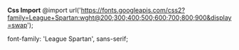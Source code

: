 **Css Import**
@import url('https://fonts.googleapis.com/css2?family=League+Spartan:wght@200;300;400;500;600;700;800;900&display=swap');

font-family: 'League Spartan', sans-serif;

